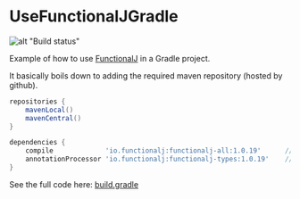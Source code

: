 # UseFunctionalJGradle

![alt "Build status"](https://github.com/NawaMan/UseFunctionalJGradle/actions/workflows/maven.yml/badge.svg)

Example of how to use [FunctionalJ](https://github.com/NawaMan/FunctionalJ) in a Gradle project.

It basically boils down to adding the required maven repository (hosted by github).

```Groovy
repositories {
    mavenLocal()
    mavenCentral()
}

dependencies {
    compile             'io.functionalj:functionalj-all:1.0.19'      // Please look up the lastest version.
    annotationProcessor 'io.functionalj:functionalj-types:1.0.19'    // Please look up the lastest version.
}
```

See the full code here: [build.gradle](https://github.com/NawaMan/UseFunctionalJGradle/blob/master/build.gradle)
